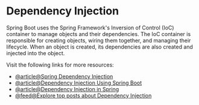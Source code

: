 # Dependency Injection

Spring Boot uses the Spring Framework's Inversion of Control (IoC) container to manage objects and their dependencies. The IoC container is responsible for creating objects, wiring them together, and managing their lifecycle. When an object is created, its dependencies are also created and injected into the object.

Visit the following links for more resources:

- [@article@Spring Dependency Injection](https://www.baeldung.com/spring-dependency-injection)
- [@article@Dependency Injection Using Spring Boot](https://medium.com/edureka/what-is-dependency-injection-5006b53af782)
- [@article@Dependency Injection in Spring](https://www.javatpoint.com/dependency-injection-in-spring)
- [@feed@Explore top posts about Dependency Injection](https://app.daily.dev/tags/dependency-injection?ref=roadmapsh)

